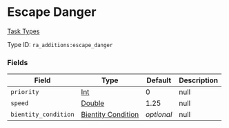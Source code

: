 # Escape Danger
[Task Types](../task_types_types.md)

Type ID: `ra_additions:escape_danger`
### Fields
Field | Type | Default | Description
------|------|---------|-------------
`priority` | [Int](../data_types/int.md) | 0 | null
`speed` | [Double](../data_types/double.md) | 1.25 | null
`bientity_condition` | [Bientity Condition](../bientity_condition_types.md.md) | _optional_ | null
